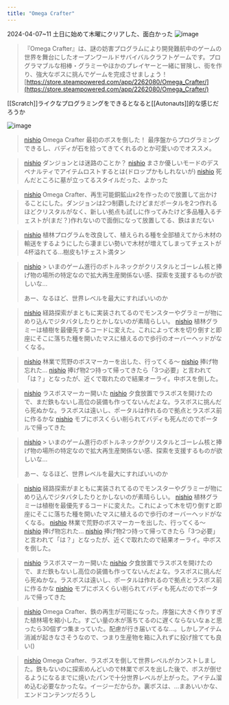```yaml
---
title: "Omega Crafter"
---
```


2024-04-07~11 土日に始めて木曜にクリアした、面白かった
![image](https://gyazo.com/5a6cbb5f220eb6e52975439ff9b0bd15/thumb/1000)
> 『Omega Crafter』は、謎の妨害プログラムにより開発難航中のゲームの世界を舞台にしたオープンワールドサバイバルクラフトゲームです。プログラマブルな相棒・グラミーやほかのプレイヤーと一緒に冒険し、街を作り、強大なボスに挑んでゲームを完成させましょう！
[https://store.steampowered.com/app/2262080/Omega_Crafter/](https://store.steampowered.com/app/2262080/Omega_Crafter/)

[[Scratch]]ライクなプログラミングをできるとなると[[Autonauts]]的な感じだろうか

![image](https://gyazo.com/6f8657ebe6b0255cd6ff18f0fba6596a/thumb/1000)


> [nishio](https://twitter.com/nishio/status/1776664289849540773/quick_promote_web/intro) Omega Crafter 最初のボスを倒した！
>  最序盤からプログラミングできるし、バディが石を拾ってきてくれるのとか可愛いのでオススメ。

> [nishio](https://twitter.com/nishio/status/1776693714280390748) ダンジョンとは迷路のことか？
> [nishio](https://twitter.com/nishio/status/1776695304013877729) まさか優しいモードのデスペナルティでアイテムロストするとは(ドロップかもしれないが)
> [nishio](https://twitter.com/nishio/status/1776697112677523562) 死んだところに墓が立ってるスタイルだった、よかった

> [nishio](https://twitter.com/nishio/status/1776803066412662924) Omega Crafter、再生可能銅鉱山x2を作ったので放置して出かけることにした。ダンジョンは2つ制覇したけどまだポータルを2つ作れるほどクリスタルがなく、新しい拠点も試しに作ってみたけど多品種入るチェストが(まだ？)作れないので面倒になって放置してる、鉄はまだない

> [nishio](https://twitter.com/nishio/status/1776804920110584000) 植林プログラムを改良して、植えられる種を全部植えてから木材の輸送をするようにしたら凄まじい勢いで木材が増えてしまってチェストが4杯溢れてる…樹皮も1チェスト満タン

> [nishio](https://twitter.com/nishio/status/1776834404360548731) > いまのゲーム進行のボトルネックがクリスタルとゴーレム核と捧げ物の場所の特定なので拡大再生産関係ない感、探索を支援するものが欲しいな…
>
>  あー、なるほど、世界レベルを最大にすればいいのか

> [nishio](https://twitter.com/nishio/status/1776851710914580880) 経路探索がまともに実装されてるのでモンスターやグラミーが物にめり込んでジタバタしたりとかしないのが素晴らしい。
> [nishio](https://twitter.com/nishio/status/1776852541310902417) 植林グラミーは植樹を最優先するコードに変えた。これによって木を切り倒すと即座にそこに落ちた種を開いたマスに植えるので歩行のオーバーヘッドがなくなる。

> [nishio](https://twitter.com/nishio/status/1776855608437907619) 林業で荒野のボスマーカーを出した、行ってくる〜
> [nishio](https://twitter.com/nishio/status/1776860018127626685) 捧げ物忘れた…
> [nishio](https://twitter.com/nishio/status/1776866591046582607) 捧げ物2つ持って帰ってきたら「3つ必要」と言われて「は？」となったが、近くで取れたので結果オーライ。中ボスを倒した。

> [nishio](https://twitter.com/nishio/status/1776945329876975659) ラスボスマーカー開いた
> [nishio](https://twitter.com/nishio/status/1776954272133091473) 夕食放置でラスボスを開けたので、まだ鉄もないし高位の装備も作ってないんだよな。ラスボスに挑んだら死ぬかな。ラスボスは遠いし、ポータルは作れるので拠点とラスボス前に作るかな
> [nishio](https://twitter.com/nishio/status/1776954419302838673) モブにボスくらい削られてバディも死んだのでポータルで帰ってきた


> [nishio](https://twitter.com/nishio/status/1776834404360548731) > いまのゲーム進行のボトルネックがクリスタルとゴーレム核と捧げ物の場所の特定なので拡大再生産関係ない感、探索を支援するものが欲しいな…
>
>  あー、なるほど、世界レベルを最大にすればいいのか

> [nishio](https://twitter.com/nishio/status/1776851710914580880) 経路探索がまともに実装されてるのでモンスターやグラミーが物にめり込んでジタバタしたりとかしないのが素晴らしい。
> [nishio](https://twitter.com/nishio/status/1776852541310902417) 植林グラミーは植樹を最優先するコードに変えた。これによって木を切り倒すと即座にそこに落ちた種を開いたマスに植えるので歩行のオーバーヘッドがなくなる。
> [nishio](https://twitter.com/nishio/status/1776855608437907619) 林業で荒野のボスマーカーを出した、行ってくる〜
> [nishio](https://twitter.com/nishio/status/1776860018127626685) 捧げ物忘れた…
> [nishio](https://twitter.com/nishio/status/1776866591046582607) 捧げ物2つ持って帰ってきたら「3つ必要」と言われて「は？」となったが、近くで取れたので結果オーライ。中ボスを倒した。

> [nishio](https://twitter.com/nishio/status/1776945329876975659) ラスボスマーカー開いた
> [nishio](https://twitter.com/nishio/status/1776954272133091473) 夕食放置でラスボスを開けたので、まだ鉄もないし高位の装備も作ってないんだよな。ラスボスに挑んだら死ぬかな。ラスボスは遠いし、ポータルは作れるので拠点とラスボス前に作るかな
> [nishio](https://twitter.com/nishio/status/1776954419302838673) モブにボスくらい削られてバディも死んだのでポータルで帰ってきた


> [nishio](https://twitter.com/nishio/status/1777743506926362885/quick_promote_web/intro) Omega Crafter、鉄の再生が可能になった。序盤に大きく作りすぎた植林場を縮小した。すごい量の木が落ちてるのに遅くならないなぁと思ったら30個ずつ集まっていた。配慮が行き届いてるな…。しかしアイテム消滅が起きなさそうなので、つまり生産物を箱に入れずに投げ捨てても良い()


> [nishio](https://twitter.com/nishio/status/1778077709006221754/quick_promote_web/intro) Omega Crafter、ラスボスを倒して世界レベルがカンストしました。鉄もないのに探索めんどいので林業でボスを出した後で、ボスが倒せるようになるまでに焼いたパンで十分世界レベルが上がった。アイテム溜め込む必要なかったな。イージーだからか。裏ボスは、…まあいいかな、エンドコンテンツだろうし
